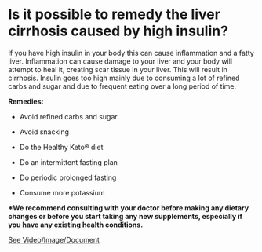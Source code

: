 # Is it possible to remedy the liver cirrhosis caused by high insulin?

If you have high insulin in your body this can cause inflammation and a fatty liver. Inflammation can cause damage to your liver and your body will attempt to heal it, creating scar tissue in your liver. This will result in cirrhosis. Insulin goes too high mainly due to consuming a lot of refined carbs and sugar and due to frequent eating over a long period of time.

**Remedies:**

- Avoid refined carbs and sugar

- Avoid snacking

- Do the Healthy Keto® diet

- Do an intermittent fasting plan

- Do periodic prolonged fasting

- Consume more potassium

**\*We recommend consulting with your doctor before making any dietary changes or before you start taking any new supplements, especially if you have any existing health conditions.**

 [See Video/Image/Document](https://hls-player.drberg.com/asset?path=migrated-assets/can-keto-ketogenic-diet-help-cirrhosis-of-the-liver)